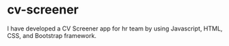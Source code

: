 # cv-screener
I have developed a CV Screener app for hr team by using Javascript, HTML, CSS, and Bootstrap framework.
